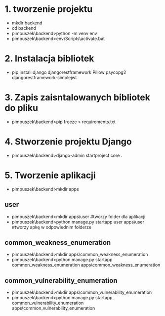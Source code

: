 # 1. tworzenie projektu
- mkdir backend
- cd backend
- pimpuszek\backend>python -m venv env
- pimpuszek\backend>env\Scripts\activate.bat

# 2. Instalacja bibliotek
- pip install django djangorestframework Pillow psycopg2 djangorestframework-simplejwt

# 3. Zapis zaisntalowanych bibliotek do pliku
- pimpuszek\backend>pip freeze > requirements.txt

# 4. Stworzenie projektu Django
- pimpuszek\backend>django-admin startproject core .

# 5. Tworzenie aplikacji 

- pimpuszek\backend>mkdir apps

## user
- pimpuszek\backend>mkdir apps\user #tworzy folder dla aplikacji
- pimpuszek\backend>python manage.py startapp user apps\user  #tworzy apkę w odpowiednim folderze

## common_weakness_enumeration

- pimpuszek\backend>mkdir apps\common_weakness_enumeration
- pimpuszek\backend>python manage.py startapp common_weakness_enumeration apps\common_weakness_enumeration

## common_vulnerability_enumeration

- pimpuszek\backend>mkdir apps\common_vulnerability_enumeration
- pimpuszek\backend>python manage.py startapp common_vulnerability_enumeration apps\common_vulnerability_enumeration
